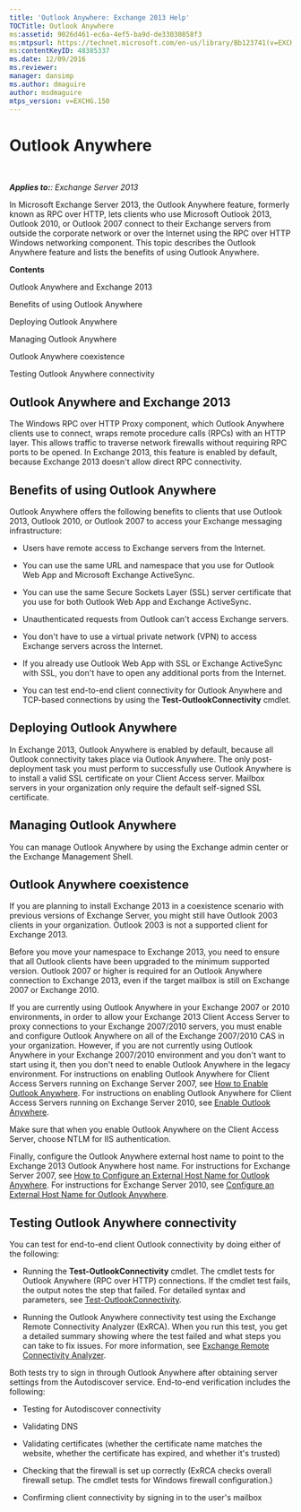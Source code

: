 ```yaml
---
title: 'Outlook Anywhere: Exchange 2013 Help'
TOCTitle: Outlook Anywhere
ms:assetid: 9026d461-ec6a-4ef5-ba9d-de33030858f3
ms:mtpsurl: https://technet.microsoft.com/en-us/library/Bb123741(v=EXCHG.150)
ms:contentKeyID: 48385337
ms.date: 12/09/2016
ms.reviewer: 
manager: dansimp
ms.author: dmaguire
author: msdmaguire
mtps_version: v=EXCHG.150
---
```


# Outlook Anywhere

 

_**Applies to:**: Exchange Server 2013_

In Microsoft Exchange Server 2013, the Outlook Anywhere feature, formerly known as RPC over HTTP, lets clients who use Microsoft Outlook 2013, Outlook 2010, or Outlook 2007 connect to their Exchange servers from outside the corporate network or over the Internet using the RPC over HTTP Windows networking component. This topic describes the Outlook Anywhere feature and lists the benefits of using Outlook Anywhere.

**Contents**

Outlook Anywhere and Exchange 2013

Benefits of using Outlook Anywhere

Deploying Outlook Anywhere

Managing Outlook Anywhere

Outlook Anywhere coexistence

Testing Outlook Anywhere connectivity

## Outlook Anywhere and Exchange 2013

The Windows RPC over HTTP Proxy component, which Outlook Anywhere clients use to connect, wraps remote procedure calls (RPCs) with an HTTP layer. This allows traffic to traverse network firewalls without requiring RPC ports to be opened. In Exchange 2013, this feature is enabled by default, because Exchange 2013 doesn't allow direct RPC connectivity.

## Benefits of using Outlook Anywhere

Outlook Anywhere offers the following benefits to clients that use Outlook 2013, Outlook 2010, or Outlook 2007 to access your Exchange messaging infrastructure:

  - Users have remote access to Exchange servers from the Internet.

  - You can use the same URL and namespace that you use for Outlook Web App and Microsoft Exchange ActiveSync.

  - You can use the same Secure Sockets Layer (SSL) server certificate that you use for both Outlook Web App and Exchange ActiveSync.

  - Unauthenticated requests from Outlook can't access Exchange servers.

  - You don't have to use a virtual private network (VPN) to access Exchange servers across the Internet.

  - If you already use Outlook Web App with SSL or Exchange ActiveSync with SSL, you don't have to open any additional ports from the Internet.

  - You can test end-to-end client connectivity for Outlook Anywhere and TCP-based connections by using the **Test-OutlookConnectivity** cmdlet.

## Deploying Outlook Anywhere

In Exchange 2013, Outlook Anywhere is enabled by default, because all Outlook connectivity takes place via Outlook Anywhere. The only post-deployment task you must perform to successfully use Outlook Anywhere is to install a valid SSL certificate on your Client Access server. Mailbox servers in your organization only require the default self-signed SSL certificate.

## Managing Outlook Anywhere

You can manage Outlook Anywhere by using the Exchange admin center or the Exchange Management Shell.

## Outlook Anywhere coexistence

If you are planning to install Exchange 2013 in a coexistence scenario with previous versions of Exchange Server, you might still have Outlook 2003 clients in your organization. Outlook 2003 is not a supported client for Exchange 2013.

Before you move your namespace to Exchange 2013, you need to ensure that all Outlook clients have been upgraded to the minimum supported version. Outlook 2007 or higher is required for an Outlook Anywhere connection to Exchange 2013, even if the target mailbox is still on Exchange 2007 or Exchange 2010.

If you are currently using Outlook Anywhere in your Exchange 2007 or 2010 environments, in order to allow your Exchange 2013 Client Access Server to proxy connections to your Exchange 2007/2010 servers, you must enable and configure Outlook Anywhere on all of the Exchange 2007/2010 CAS in your organization. However, if you are not currently using Outlook Anywhere in your Exchange 2007/2010 environment and you don't want to start using it, then you don't need to enable Outlook Anywhere in the legacy environment. For instructions on enabling Outlook Anywhere for Client Access Servers running on Exchange Server 2007, see [How to Enable Outlook Anywhere](https://go.microsoft.com/fwlink/p/?linkid=510497). For instructions on enabling Outlook Anywhere for Client Access Servers running on Exchange Server 2010, see [Enable Outlook Anywhere](https://go.microsoft.com/fwlink/p/?linkid=510502).

Make sure that when you enable Outlook Anywhere on the Client Access Server, choose NTLM for IIS authentication.

Finally, configure the Outlook Anywhere external host name to point to the Exchange 2013 Outlook Anywhere host name. For instructions for Exchange Server 2007, see [How to Configure an External Host Name for Outlook Anywhere](https://go.microsoft.com/fwlink/p/?linkid=510530). For instructions for Exchange Server 2010, see [Configure an External Host Name for Outlook Anywhere](https://go.microsoft.com/fwlink/p/?linkid=510531).

## Testing Outlook Anywhere connectivity

You can test for end-to-end client Outlook connectivity by doing either of the following:

  - Running the **Test-OutlookConnectivity** cmdlet. The cmdlet tests for Outlook Anywhere (RPC over HTTP) connections. If the cmdlet test fails, the output notes the step that failed. For detailed syntax and parameters, see [Test-OutlookConnectivity](https://technet.microsoft.com/en-us/library/dd638082\(v=exchg.150\)).

  - Running the Outlook Anywhere connectivity test using the Exchange Remote Connectivity Analyzer (ExRCA). When you run this test, you get a detailed summary showing where the test failed and what steps you can take to fix issues. For more information, see [Exchange Remote Connectivity Analyzer](exchange-remote-connectivity-analyzer-exchange-2013-help.md).

Both tests try to sign in through Outlook Anywhere after obtaining server settings from the Autodiscover service. End-to-end verification includes the following:

  - Testing for Autodiscover connectivity

  - Validating DNS

  - Validating certificates (whether the certificate name matches the website, whether the certificate has expired, and whether it's trusted)

  - Checking that the firewall is set up correctly (ExRCA checks overall firewall setup. The cmdlet tests for Windows firewall configuration.)

  - Confirming client connectivity by signing in to the user's mailbox
